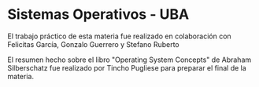# Sistemas Operativos - UBA

El trabajo práctico de esta materia fue realizado en colaboración con Felicitas García, Gonzalo Guerrero y Stefano Ruberto

El resumen hecho sobre el libro "Operating System Concepts" de Abraham Silberschatz fue realizado por Tincho Pugliese para preparar el final de la materia.
